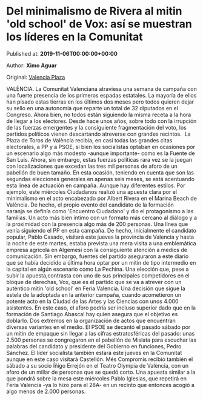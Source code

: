 
# Del minimalismo de Rivera al mitin 'old school' de Vox: así se muestran los líderes en la Comunitat

Published at: **2019-11-06T00:00:00+00:00**

Author: **Ximo Aguar**

Original: [Valencia Plaza](https://valenciaplaza.com/del-minimalismo-de-rivera-al-mitin-old-school-de-vox-asi-se-muestran-los-lideres-en-la-comunitat)

VALÈNCIA. La Comunitat Valenciana atraviesa una semana de campaña con una fuerte presencia de los primeros espadas estatales. La mayoría de ellos han pisado estas tierras en los últimos dos meses pero todos quieren dejar su sello en una autonomía que reparte un total de 32 diputados en el Congreso.
Ahora bien, no todos están siguiendo la misma receta a la hora de llegar a los electores. Desde hace unos años, sobre todo con la irrupción de las fuerzas emergentes y la consiguiente fragmentación del voto, los partidos políticos vienen descartando atreverse con grandes recintos. 
La Plaza de Toros de València recibía, en casi todas las grandes citas electorales, a PP y a PSOE, si bien los socialistas optaban en ocasiones por un escenario algo más modesto -aunque importante- como es la Fuente de San Luis. Ahora, sin embargo, estas fuerzas políticas rara vez se la juegan con localizaciones que excedan las tres mil personas de aforo de un pabellón de buen tamaño.
En esta ocasión, teniendo en cuenta que son las segundas elecciones generales en apenas seis meses, se está acentuando esta línea de actuación en campaña. Aunque hay diferentes estilos.
Por ejemplo, este miércoles Ciudadanos realizó una apuesta clara por el minimalismo en el acto encabezado por Albert Rivera en el Marina Beach de València. De hecho, el propio evento del candidato de la formación naranja se definía como 'Encuentro Ciudadano' y dio el protagonismo a las familias. Un acto más bien íntimo con un formato más cercano al diálogo y a la proximidad con la presencia algo más de 200 personas.
Una línea que venía siguiendo el PP en esta campaña. De hecho, inicialmente el candidato popular, Pablo Casado, visitará este jueves la provincia de Valencia y hasta la noche de este martes, estaba prevista una mera visita a una emblemática empresa agrícola en Algemesí con la consiguiente atención a medios de comunicación. Sin embargo, fuentes del partido aseguraron a este diario que se había decidido a última hora optar por un mitin de tipo intermedio en la capital en algún escenario como La Pechina.
Una elección que, pese a subir la apuesta,contrasta con uno de sus principales competidores en el bloque de derechas, Vox, que es el partido que se va a atrever con un auténtico mitin 'old school' en Feria Valencia. Una decisión que sigue la estela de la adoptada en la anterior campaña, cuando acometieron un potente acto en la Ciudad de las Artes y las Ciencias con unos 4.000 asistentes. En este caso, el aforo podría ser incluso superior dado que en la formación de Santiago Abascal hay quien asegura que el objetivo es doblarlo.
Dos extremos en la organización de actos que encuentran diversas variantes en el medio. El PSOE se decantó el pasado sábado por un mitin de empaque sin llegar a las cifras estratosféricas del pasado: unas 2.500 personas se congregaron en el pabellón de Mislata para escuchar las palabras del candidato y presidente del Gobierno en funciones, Pedro Sánchez. El líder socialista también estará este jueves en la Comunitat aunque en este caso visitará Castellón.
Més Compromís recibió también el sábado a su socio Íñigo Errejón en el Teatro Olympia de València, con un aforo de un millar de personas que se quedó corto. Una apuesta similar a la que pondrá sobre la mesa este miércoles Pablo Iglesias, que repetirá en Feria Valencia -ya lo hizo para el 28A- en un recinto que entonces acogió a algo menos de 2.000 personas.
